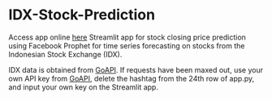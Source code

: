 # IDX-Stock-Prediction
Access app online [here](https://idx-stock-prediction.streamlit.app/)
Streamlit app for stock closing price prediction using Facebook Prophet for time series forecasting on stocks from the Indonesian Stock Exchange (IDX).

IDX data is obtained from [GoAPI](https://wwww.goapi.id/).
If requests have been maxed out, use your own API key from [GoAPI](https://wwww.goapi.id/), delete the hashtag from the 24th row of app.py, and input your own key on the Streamlit app.
